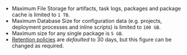 - Maximum File Storage for artifacts, task logs, packages and package cache is limited to `1 TB`.
- Maximum Database Size for configuration data (e.g. projects, deployment processes and inline scripts) is limited to `100 GB`.
- Maximum size for any single package is `5 GB`.
- [Retention policies](/docs/administration/retention-policies/) are *defaulted* to 30 days, but this figure can be changed as required.

